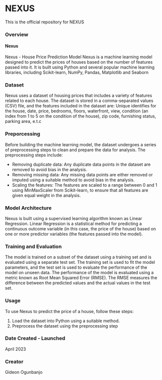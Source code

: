 # NEXUS
This is the official repository for NEXUS
### Overview
#### Nexus
Nexus - House Price Prediction Model
Nexus is a machine learning model designed to predict the prices of houses based on the number of features passed into it. It is built using Python and several popular machine learning libraries, including Scikit-learn, NumPy, Pandas, Matplotlib and Seaborn
### Dataset
Nexus uses a dataset of housing prices that includes a variety of features related to each house. The dataset is stored in a comma-separated values (CSV) file, and the features included in the dataset are: Unique identifies for the house, date, price, bedrooms, floors, waterfront, view, condition (an index from 1 to 5 on the condition of the house), zip code, furnishing status, parking area, e.t.c
### Preporcessing
Before building the machine learning model, the dataset undergoes a series of preprocessing steps to clean and prepare the data for analysis. The preprocessing steps include:
- Removing duplicate data: Any duplicate data points in the dataset are removed to avoid bias in the analysis.
- Removing missing data: Any missing data points are either removed or imputed using a suitable method to avoid bias in the analysis.
- Scaling the features: The features are scaled to a range between 0 and 1 using MinMaxScaler from Scikit-learn, to ensure that all features are given equal weight in the analysis.
### Model Architecture
Nexus is built using a supervised learning algorithm known as Linear Regression. Linear Regression is a statistical method for predicting a continuous outcome variable (in this case, the price of the house) based on one or more predictor variables (the features passed into the model).
### Training and Evaluation
The model is trained on a subset of the dataset using a training set and is evaluated using a separate test set. The training set is used to fit the model parameters, and the test set is used to evaluate the performance of the model on unseen data.
The performance of the model is evaluated using a metric known as Root Mean Squared Error (RMSE). The RMSE measures the difference between the predicted values and the actual values in the test set.
### Usage
To use Nexus to predict the price of a house, follow these steps:
1. Load the dataset into Python using a suitable method.
2. Preprocess the dataset using the preprocessing step


### Date Created - Launched
April 2023

### Creator
Gideon Ogunbanjo
